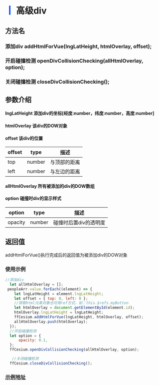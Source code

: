 # <span style='color:#0950FC'>┃</span> 高级div

## 方法名

### 添加div addHtmlForVue(lngLatHeight, htmlOverlay, offset);
### 开启碰撞检测 openDivCollisionChecking(allHtmlOverlay, option);
### 关闭碰撞检测 closeDivCollisionChecking();

## 参数介绍

####  lngLatHeight   添加div的坐标[经度:number，纬度:number，高度:number]
####  htmlOverlay    该div的DOW对象

####  offset         该div的位置
| offset      | type   | 描述                                                           |
| ----------- | ------ | ------------------------------------------------------------- |
| top       | number | 与顶部的距离                                  |
| left       | number | 与左边的距离                                    |

####  allHtmlOverlay 所有被添加的div的DOW数组
####  option         碰撞时div的显示样式
| option      | type   | 描述                                                           |
| ----------- | ------ | ------------------------------------------------------------- |
| opacity       | number | 碰撞时后置div的透明度                                  |
## 返回值
addHtmlForVue()执行完成后的返回值为被添加div的DOW对象

### 使用示例

```javascript
//添加div
  let allHtmlOverlay = [];
 peopleArr.value.forEach((element) => {
    let lngLatHeight = element.lngLatHeight;
    let offset = { top: 0, left: 0 };
    //获取html元素对象也可用ref方式，如：this.$refs.myButton
    let htmlOverlay = document.getElementById(element.id);
    htmlOverlay.lngLatHeight = lngLatHeight;
    ffCesium.addHtmlForVue(lngLatHeight, htmlOverlay, offset);
    allHtmlOverlay.push(htmlOverlay);
  });
  //开启碰撞检测
  let option = {
      opacity: 0.1,
  };
  ffCesium.openDivCollisionChecking(allHtmlOverlay, option);

   //关闭碰撞检测
  ffCesium.closeDivCollisionChecking();
```

### [示例地址](./#/mapCode?id=0&type=5&urlname=seniorDIV)